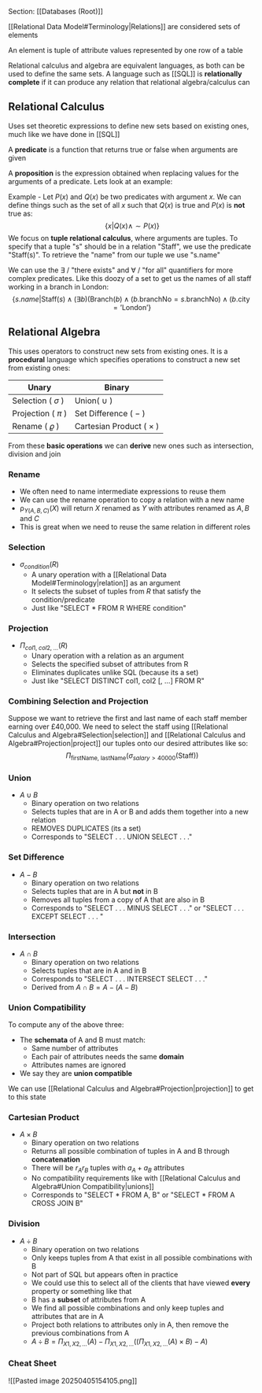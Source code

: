Section: [[Databases (Root)]]

[[Relational Data Model#Terminology|Relations]] are considered sets of elements

An element is tuple of attribute values represented by one row of a table

Relational calculus and algebra are equivalent languages, as both can be used to define the same sets. A language such as [[SQL]] is **relationally complete** if it can produce any relation that relational algebra/calculus can
## Relational Calculus

Uses set theoretic expressions to define new sets based on existing ones, much like we have done in [[SQL]]

A **predicate** is a function that returns true or false when arguments are given

A **proposition** is the expression obtained when replacing values for the arguments of a predicate. Lets look at an example:

Example - Let $P(x)$ and $Q(x)$ be two predicates with argument $x$. We can define things such as the set of all $x$ such that $Q(x)$ is true and $P(x)$ is **not** true as:
$$\{x|Q(x)\land \sim P(x)\}$$
We focus on **tuple relational calculus**, where arguments are tuples. To specify that a tuple "s" should be in a relation "Staff", we use the predicate "Staff(s)". To retrieve the "name" from our tuple we use "s.name"

We can use the $\exists$ / "there exists" and $\forall$ / "for all" quantifiers for more complex predicates. Like this doozy of a set to get us the names of all staff working in a branch in London: 
$$\{s.name|\text{Staff}(s)\land(\exists b)(\text{Branch}(b)\land (b.\text{branchNo}=s.\text{branchNo})\land (b.\text{city}=\text{'London'}\}$$
## Relational Algebra

This uses operators to construct new sets from existing ones. It is a **procedural** language which specifies operations to construct a new set from existing ones:

| Unary                  | Binary                         |
| ---------------------- | ------------------------------ |
| Selection ( $\sigma$ ) | Union( $\cup$ )                |
| Projection ( $\pi$ )   | Set Difference ( $-$ )         |
| Rename ( $\varrho$ )   | Cartesian Product ( $\times$ ) |

From these **basic operations** we can **derive** new ones such as intersection, division and join
### Rename

- We often need to name intermediate expressions to reuse them
- We can use the rename operation to copy a relation with a new name
- $\uprho_{Y(A,B,C)}(X)$ will return $X$ renamed as $Y$ with attributes renamed as $A,B$ and $C$ 
- This is great when we need to reuse the same relation in different roles
### Selection

- $\sigma_{condition}(R)$
	- A unary operation with a [[Relational Data Model#Terminology|relation]] as an argument
	- It selects the subset of tuples from $R$ that satisfy the condition/predicate
	- Just like "SELECT * FROM R WHERE condition"
### Projection

- $\Pi_{col1,\;col2,\;\dots}(R)$   
	- Unary operation with a relation as an argument
	- Selects the specified subset of attributes from R
	- Eliminates duplicates unlike SQL (because its a set)
	- Just like "SELECT DISTINCT col1, col2 [, …] FROM R"
### Combining Selection and Projection

Suppose we want to retrieve the first and last name of each staff member earning over £40,000. We need to select the staff using [[Relational Calculus and Algebra#Selection|selection]] and [[Relational Calculus and Algebra#Projection|project]] our tuples onto our desired attributes like so:
$$\Pi_{\text{firstName, lastName}}(\sigma_{salary>40000}(\text{Staff}))$$
### Union

- $A\cup B$ 
	- Binary operation on two relations
	- Selects tuples that are in A or B and adds them together into a new relation
	- REMOVES DUPLICATES (its a set)
	- Corresponds to "SELECT . . . UNION SELECT . . ."
### Set Difference

- $A - B$
	- Binary operation on two relations
	- Selects tuples that are in A but **not** in B
	- Removes all tuples from a copy of A that are also in B
	- Corresponds to "SELECT . . . MINUS SELECT . . ." or "SELECT . . . EXCEPT SELECT . . . "
### Intersection

- $A\cap B$
	- Binary operation on two relations
	- Selects tuples that are in A and in B
	- Corresponds to "SELECT . . . INTERSECT SELECT . . ."
	- Derived from $A\cap B=A-(A-B)$
### Union Compatibility

To compute any of the above three:

- The **schemata** of A and B must match:
	- Same number of attributes
	- Each pair of attributes needs the same **domain**
	- Attributes names are ignored
- We say they are **union compatible**

We can use [[Relational Calculus and Algebra#Projection|projection]] to get to this state
### Cartesian Product

- $A\times B$
	- Binary operation on two relations
	- Returns all possible combination of tuples in A and B through **concatenation**
	- There will be $r_Ar_B$ tuples with $a_A+a_B$ attributes
	- No compatibility requirements like with [[Relational Calculus and Algebra#Union Compatibility|unions]]
	- Corresponds to "SELECT * FROM A, B" or "SELECT * FROM A CROSS JOIN B"
### Division

- $A\div B$ 
	- Binary operation on two relations
	- Only keeps tuples from A that exist in all possible combinations with B
	- Not part of SQL but appears often in practice
	- We could use this to select all of the clients that have viewed **every** property or something like that
	- B has a **subset** of attributes from A
	- We find all possible combinations and only keep tuples and attributes that are in A
	- Project both relations to attributes only in A, then remove the previous combinations from A
	- $A\div B=\Pi_{X1,X2,\dots}(A)-\Pi_{X1,X2,\dots}((\Pi_{X1,X2,\dots}(A)\times B)-A)$   
### Cheat Sheet

![[Pasted image 20250405154105.png]]
